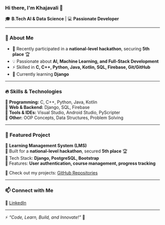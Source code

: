 ### Hi there, I'm Khajavali 👋  

🎓 **B.Tech AI & Data Science** | 💻 **Passionate Developer**  

---

### 🚀 About Me  

- 🔭 Recently participated in a **national-level hackathon**, securing **5th place** 🏆  
- 💡 Passionate about **AI, Machine Learning, and Full-Stack Development**  
- ⚡ Skilled in **C, C++, Python, Java, Kotlin, SQL, Firebase, Git/GitHub**  
- 🌱 Currently learning **Django**  

---

### 🔥 Skills & Technologies  

🔹 **Programming:** C, C++, Python, Java, Kotlin  
🔹 **Web & Backend:** Django, SQL, Firebase  
🔹 **Tools & IDEs:** Visual Studio, Android Studio, PyScripter  
🔹 **Other:** OOP Concepts, Data Structures, Problem Solving  

---

### 📌 Featured Project  

🔹 **Learning Management System (LMS)**  
🔸 Built for a **national-level hackathon**, secured **5th place** 🏆  
🔸 Tech Stack: **Django, PostgreSQL, Bootstrap**  
🔸 Features: **User authentication, course management, progress tracking**  

📌 Check out my projects: [GitHub Repositories](https://github.com/khajavali-sk)  

---

### 📫 Connect with Me  

🔗 [LinkedIn](www.linkedin.com/in/KhajavaliShaik1)   

---

⚡ *“Code, Learn, Build, and Innovate!”* 🚀  
